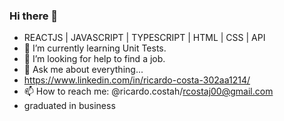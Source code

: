 ### Hi there 👋

-  REACTJS | JAVASCRIPT | TYPESCRIPT | HTML | CSS | API
- 🌱 I’m currently learning  Unit Tests.
- 🤔 I’m looking for help to find a job.
- 💬 Ask me about everything...
- https://www.linkedin.com/in/ricardo-costa-302aa1214/
- 📫 How to reach me: @ricardo.costah/rcostaj00@gmail.com
- graduated in business


